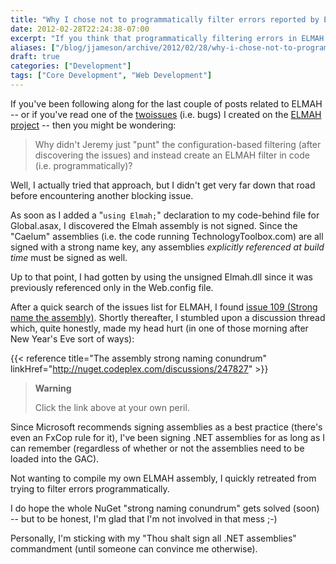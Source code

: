 ```yaml
---
title: "Why I chose not to programmatically filter errors reported by ELMAH"
date: 2012-02-28T22:24:38-07:00
excerpt: "If you think that programmatically filtering errors in ELMAH is as easy as specifying filters in Web.config, you might be in for a surprise."
aliases: ["/blog/jjameson/archive/2012/02/28/why-i-chose-not-to-programmatically-filter-errors-reported-by.aspx"]
draft: true
categories: ["Development"]
tags: ["Core Development", "Web Development"]
---
```


If you've been following along for the last couple of posts related to ELMAH  	-- or if you've read one of the 	[two](http://code.google.com/p/elmah/issues/detail?id=277)[issues](http://code.google.com/p/elmah/issues/detail?id=278) (i.e.  	bugs) I created on the [ELMAH project](http://code.google.com/p/elmah)  	-- then you might be wondering:

> Why didn't Jeremy just "punt" the configuration-based filtering (after discovering
> the issues) and instead create an ELMAH filter in code (i.e. programmatically)?

Well, I actually tried that approach, but I didn't get very far down that  	road before encountering another blocking issue.

As soon as I added a "`using Elmah;`" declaration to my code-behind  	file for Global.asax, I discovered the Elmah assembly is not signed. Since the  	"Caelum" assemblies (i.e. the code running TechnologyToolbox.com) are all signed  	with a strong name key, any assemblies *explicitly referenced at build time* must be signed as well.

Up to that point, I had gotten by using the unsigned Elmah.dll since it was  	previously referenced only in the Web.config file.

After a quick search of the issues list for ELMAH, I found 	[issue 109 (Strong
name the assembly)](http://code.google.com/p/elmah/issues/detail?id=109). Shortly thereafter, I stumbled upon a discussion thread  	which, quite honestly, made my head hurt (in one of those morning after New  	Year's Eve sort of ways):

{{< reference title="The assembly strong naming conundrum" linkHref="http://nuget.codeplex.com/discussions/247827" >}}

> **Warning**
>
> Click the link above at your own peril.

Since Microsoft recommends signing assemblies as a best practice (there's  	even an FxCop rule for it), I've been signing .NET assemblies for as long as  	I can remember (regardless of whether or not the assemblies need to be loaded  	into the GAC).

Not wanting to compile my own ELMAH assembly, I quickly retreated from trying  	to filter errors programmatically.

I do hope the whole NuGet "strong naming conundrum" gets solved (soon) --  	but to be honest, I'm glad that I'm not involved in that mess ;-)

Personally, I'm sticking with my "Thou shalt sign all .NET assemblies" commandment  	(until someone can convince me otherwise).

